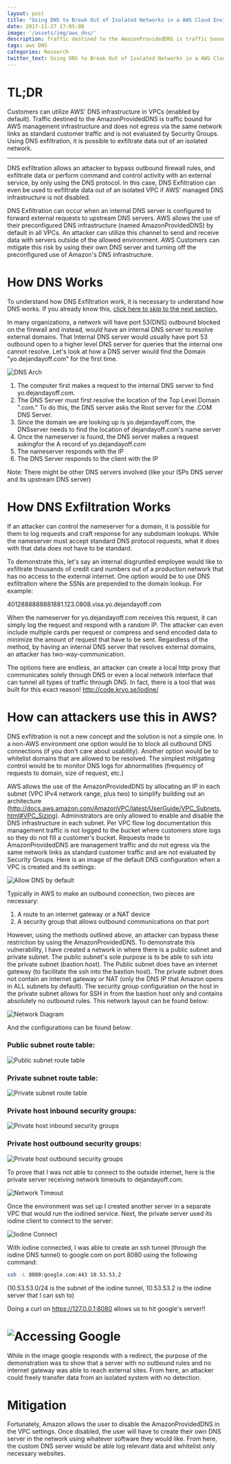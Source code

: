 ```yaml
---
layout: post
title: "Using DNS to Break Out of Isolated Networks in a AWS Cloud Environment"
date: 2017-11-27 17:05:00
image: '/assets/img/aws_dns/'
description: Traffic destined to the AmazonProvidedDNS is traffic bound for AWS management infrastructure and does not egress via the same network links as standard customer traffic and is not evaluated by Security Groups.
tags: aws DNS
categories: Research
twitter_text: Using DNS to Break Out of Isolated Networks in a AWS Cloud Environment
---
```


TL;DR
=====

Customers can utilize AWS' DNS infrastructure in VPCs (enabled by
default). Traffic destined to the AmazonProvidedDNS is traffic bound for
AWS management infrastructure and does not egress via the same network
links as standard customer traffic and is not evaluated by Security
Groups. Using DNS exfiltration, it is possible to exfiltrate data out of
an isolated network.

-------------

DNS exfiltration allows an attacker to bypass outbound firewall rules,
and exfiltrate data or perform command and control activity with an
external service, by only using the DNS protocol. In this case, DNS
Exfiltration can even be used to exfiltrate data out of an isolated VPC
if AWS' managed DNS infrastructure is not disabled.

DNS Exfiltration can occur when an internal DNS server is configured to
forward external requests to upstream DNS servers. AWS allows the use of
their preconfigured DNS infrastructure (named AmazonProvidedDNS) by
default in all VPCs. An attacker can utilize this channel to send and
receive data with servers outside of the allowed environment. AWS
Customers can mitigate this risk by using their own DNS server and
turning off the preconfigured use of Amazon's DNS infrastructure.

How DNS Works
=============

To understand how DNS Exfiltration work, it is necessary to understand
how DNS works. If you already know this, [click here to skip to the next
section.](#How_DNS_Exfiltration_Works)

In many organizations, a network will have port 53(DNS) outbound blocked
on the firewall and instead, would have an internal DNS server to
resolve external domains. That Internal DNS server would usually have
port 53 outbound open to a higher level DNS server for queries that the
internal one cannot resolve. Let's look at how a DNS server would find
the Domain "yo.dejandayoff.com" for the first time.

![DNS Arch](/assets/img/aws_dns/1_dns.png)

1. The computer first makes a request to the internal DNS server to find yo.dejandayoff.com.
2. The DNS Server must first resolve the location of the Top Level Domain ".com." To do this, the DNS server asks the Root server for the .COM DNS Server.
3. Since the domain we are looking up is yo.dejandayoff.com, the DNSserver needs to find the location of dejandayoff.com's name server
4. Once the nameserver is found, the DNS server makes a request askingfor the A record of yo.dejandayoff.com
5. The nameserver responds with the IP
6. The DNS Server responds to the client with the IP

Note: There might be other DNS servers involved (like your ISPs DNS
server and its upstream DNS server)

How DNS Exfiltration Works<a name="How_DNS_Exfiltration_Works"></a>
==========================

If an attacker can control the nameserver for a domain, it is possible
for them to log requests and craft response for any subdomain lookups.
While the nameserver must accept standard DNS protocol requests, what it
does with that data does not have to be standard.

To demonstrate this, let's say an internal disgruntled employee would
like to exfiltrate thousands of credit card numbers out of a production
network that has no access to the external internet. One option would be
to use DNS exfiltration where the SSNs are prepended to the domain
lookup. For example:

4012888888881881.123.0808.visa.yo.dejandayoff.com

When the nameserver for yo.dejandayoff.com receives this request, it can
simply log the request and respond with a random IP. The attacker can
even include multiple cards per request or compress and send encoded
data to minimize the amount of request that have to be sent. Regardless
of the method, by having an internal DNS server that resolves external
domains, an attacker has two-way-communication.

The options here are endless, an attacker can create a local http proxy
that communicates solely through DNS or even a local network interface
that can tunnel all types of traffic through DNS. In fact, there is a
tool that was built for this exact reason! <http://code.kryo.se/iodine/>

How can attackers use this in AWS?
==================================

DNS exfiltration is not a new concept and the solution is not a simple
one. In a non-AWS environment one option would be to block all outbound
DNS connections (if you don't care about usability). Another option
would be to whitelist domains that are allowed to be resolved. The
simplest mitigating control would be to monitor DNS logs for
abnormalities (frequency of requests to domain, size of request, etc.)

AWS allows the use of the AmazonProvidedDNS by allocating an IP in each
subnet (VPC IPv4 network range, plus two) to simplify building out an
architecture
(<http://docs.aws.amazon.com/AmazonVPC/latest/UserGuide/VPC_Subnets.html#VPC_Sizing>).
Administrators are only allowed to enable and disable the DNS
infrastructure in each subnet. Per VPC flow log documentation this
management traffic is not logged to the bucket where customers store
logs so they do not fill a customer's bucket. Requests made to
AmazonProvidedDNS are management traffic and do not egress via the same
network links as standard customer traffic and are not evaluated by
Security Groups. Here is an image of the default DNS configuration when
a VPC is created and its settings:

![Allow DNS by default](/assets/img/aws_dns/2_VPCDefaultConfig_allowDNS.png)

Typically in AWS to make an outbound connection, two pieces are
necessary:

1. A route to an internet gateway or a NAT device
2. A security group that allows outbound communications on that port

However, using the methods outlined above, an attacker can bypass these
restriction by using the AmazonProvidedDNS. To demonstrate this
vulnerability, I have created a network in where there is a public
subnet and private subnet. The public subnet's sole purpose is to be
able to ssh into the private subnet (bastion host). The Public subnet
does have an internet gateway (to facilitate the ssh into the bastion
host). The private subnet does not contain an internet gateway or NAT
(only the DNS IP that Amazon opens in ALL subnets by default). The
security group configuration on the host in the private subnet allows
for SSH in from the bastion host only and contains absolutely no
outbound rules. This network layout can be found below:

![Network Diagram](/assets/img/aws_dns/3_network_in_aws.png)

And the configurations can be found below:

### Public subnet route table:

![Public subnet route table](/assets/img/aws_dns/4_public_subnet_routetable.png)

### Private subnet route table:

![Private subnet route table](/assets/img/aws_dns/5_private_subnet_routetable.png)

### Private host inbound security groups:

![Private host inbound security groups](/assets/img/aws_dns/6_OnlyAllowBationHostInbound.png)

### Private host outbound security groups:

![Private host outbound security groups](/assets/img/aws_dns/7_DenyAllOutbound.png)

To prove that I was not able to connect to the outside internet, here is
the private server receiving network timeouts to dejandayoff.com.

![Network Timeout](/assets/img/aws_dns/8_NetworkTimeout.png)

Once the environment was set up I created another server in a separate
VPC that would run the iodined service. Next, the private server used
its iodine client to connect to the server:

![Iodine Connect](/assets/img/aws_dns/9_iodineConnect.png)

With iodine connected, I was able to create an ssh tunnel (through the
iodine DNS tunnel) to google.com on port 8080 using the following
command:

```bash
ssh -L 8080:google.com:443 10.53.53.2
```

(10.53.53.0/24 is the subnet of the iodine tunnel, 10.53.53.2 is the
iodine server that I can ssh to)

Doing a curl on https://127.0.0.1:8080 allows us to hit google's
server!!

![Accessing Google](/assets/img/aws_dns/10_access_google.png)
==================================================================

While in the image google responds with a redirect, the purpose of the
demonstration was to show that a server with no outbound rules and no
internet gateway was able to reach external sites. From here, an
attacker could freely transfer data from an isolated system with no
detection.

Mitigation
==========

Fortunately, Amazon allows the user to disable the AmazonProvidedDNS in
the VPC settings. Once disabled, the user will have to create their own
DNS server in the network using whatever software they would like. From
here, the custom DNS server would be able log relevant data and
whitelist only necessary websites.
